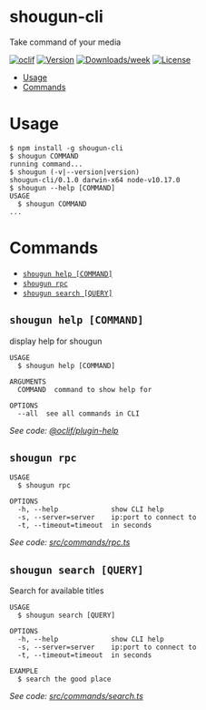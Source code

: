shougun-cli
===========

Take command of your media

[![oclif](https://img.shields.io/badge/cli-oclif-brightgreen.svg)](https://oclif.io)
[![Version](https://img.shields.io/npm/v/shougun-cli.svg)](https://npmjs.org/package/shougun-cli)
[![Downloads/week](https://img.shields.io/npm/dw/shougun-cli.svg)](https://npmjs.org/package/shougun-cli)
[![License](https://img.shields.io/npm/l/shougun-cli.svg)](https://github.com/dhleong/shougun-cli/blob/master/package.json)

<!-- toc -->
* [Usage](#usage)
* [Commands](#commands)
<!-- tocstop -->
# Usage
<!-- usage -->
```sh-session
$ npm install -g shougun-cli
$ shougun COMMAND
running command...
$ shougun (-v|--version|version)
shougun-cli/0.1.0 darwin-x64 node-v10.17.0
$ shougun --help [COMMAND]
USAGE
  $ shougun COMMAND
...
```
<!-- usagestop -->
# Commands
<!-- commands -->
* [`shougun help [COMMAND]`](#shougun-help-command)
* [`shougun rpc`](#shougun-rpc)
* [`shougun search [QUERY]`](#shougun-search-query)

## `shougun help [COMMAND]`

display help for shougun

```
USAGE
  $ shougun help [COMMAND]

ARGUMENTS
  COMMAND  command to show help for

OPTIONS
  --all  see all commands in CLI
```

_See code: [@oclif/plugin-help](https://github.com/oclif/plugin-help/blob/v2.2.1/src/commands/help.ts)_

## `shougun rpc`

```
USAGE
  $ shougun rpc

OPTIONS
  -h, --help             show CLI help
  -s, --server=server    ip:port to connect to
  -t, --timeout=timeout  in seconds
```

_See code: [src/commands/rpc.ts](https://github.com/dhleong/shougun-cli/blob/v0.1.0/src/commands/rpc.ts)_

## `shougun search [QUERY]`

Search for available titles

```
USAGE
  $ shougun search [QUERY]

OPTIONS
  -h, --help             show CLI help
  -s, --server=server    ip:port to connect to
  -t, --timeout=timeout  in seconds

EXAMPLE
  $ search the good place
```

_See code: [src/commands/search.ts](https://github.com/dhleong/shougun-cli/blob/v0.1.0/src/commands/search.ts)_
<!-- commandsstop -->
